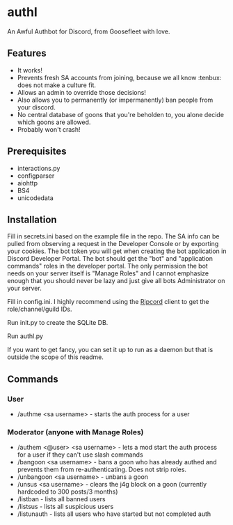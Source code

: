 # authl
 An Awful Authbot for Discord, from Goosefleet with love.

## Features

- It works!
- Prevents fresh SA accounts from joining, because we all know :tenbux: does not make a culture fit.
- Allows an admin to override those decisions!
- Also allows you to permanently  (or impermanently) ban people from your discord.
- No central database of goons that you're beholden to, you alone decide which goons are allowed.
- Probably won't crash!

## Prerequisites

- interactions.py
- configparser
- aiohttp
- BS4
- unicodedata

## Installation

Fill in secrets.ini based on the example file in the repo. The SA info can be pulled from observing a request in the Developer Console or by exporting your cookies. The bot token you will get when creating the bot application in Discord Developer Portal. The bot should get the "bot" and "application commands" roles in the developer portal. The only permission the bot needs on your server itself is "Manage Roles" and I cannot emphasize enough that you should never be lazy and just give all bots Administrator on your server.

Fill in config.ini. I highly recommend using the [Ripcord](https://cancel.fm/ripcord/) client to get the role/channel/guild IDs.

Run init.py to create the SQLite DB.

Run authl.py

If you want to get fancy, you can set it up to run as a daemon but that is outside the scope of this readme.

## Commands

### User
- /authme &lt;sa username> - starts the auth process for a user

### Moderator (anyone with Manage Roles)
- /authem &lt;@user> &lt;sa username> - lets a mod start the auth process for a user if they can't use slash commands
- /bangoon &lt;sa username> - bans a goon who has already authed and prevents them from re-authenticating. Does not strip roles.
- /unbangoon &lt;sa username> - unbans a goon
- /unsus &lt;sa username> - clears the j4g block on a goon (currently hardcoded to 300 posts/3 months)
- /listban - lists all banned users
- /listsus - lists all suspicious users
- /listunauth - lists all users who have started but not completed auth
